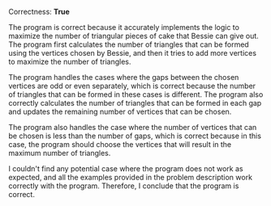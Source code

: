 Correctness: **True**

The program is correct because it accurately implements the logic to maximize the number of triangular pieces of cake that Bessie can give out. The program first calculates the number of triangles that can be formed using the vertices chosen by Bessie, and then it tries to add more vertices to maximize the number of triangles.

The program handles the cases where the gaps between the chosen vertices are odd or even separately, which is correct because the number of triangles that can be formed in these cases is different. The program also correctly calculates the number of triangles that can be formed in each gap and updates the remaining number of vertices that can be chosen.

The program also handles the case where the number of vertices that can be chosen is less than the number of gaps, which is correct because in this case, the program should choose the vertices that will result in the maximum number of triangles.

I couldn't find any potential case where the program does not work as expected, and all the examples provided in the problem description work correctly with the program. Therefore, I conclude that the program is correct.